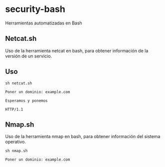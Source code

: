 # security-bash
Herramientas automatizadas en Bash


## Netcat.sh

Uso de la herramienta netcat en bash, para obtener información de la versión de un servicio.

## Uso

~~~~
sh netcat.sh

Poner un dominio: example.com

Esperamos y ponemos

HTTP/1.1

~~~~


## Nmap.sh

Uso de la herramienta nmap en bash, para obtener información del sistema operativo.

~~~~
sh nmap.sh

Poner un dominio: example.com

~~~~
